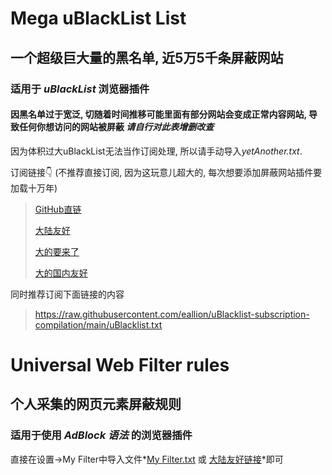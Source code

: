 # Mega uBlackList List

## 一个超级巨大量的黑名单, 近5万5千条屏蔽网站
### 适用于 *uBlackList* 浏览器插件

#### 因黑名单过于宽泛, 切随着时间推移可能里面有部分网站会变成正常内容网站, 导致任何你想访问的网站被屏蔽 *请自行对此表增删改查* 

因为体积过大uBlackList无法当作订阅处理, 所以请手动导入*yetAnother.txt*.

订阅链接👇 
(不推荐直接订阅, 因为这玩意儿超大的, 每次想要添加屏蔽网站插件要加载十万年)
> [GitHub直链][3]
> 
> [大陆友好][4]
> 
> [大的要来了][5]
> 
> [大的国内友好][6]

同时推荐订阅下面链接的内容
> https://raw.githubusercontent.com/eallion/uBlacklist-subscription-compilation/main/uBlacklist.txt	

# Universal Web Filter rules

## 个人采集的网页元素屏蔽规则
### 适用于使用 *AdBlock 语法* 的浏览器插件

直接在设置->My Filter中导入文件*[My Filter.txt][1] 或 [大陆友好链接][2]*即可

[1]: https://github.com/isNijikawa/Universal-Web-Filter-rules/blob/main/uBlock%20Origin/My%20Filter.txt
[2]: https://cdn.jsdelivr.net/gh/isNijikawa/Universal-Web-Filter-rules@main/uBlock%20Origin/My%20Filter.txt
[3]: https://github.com/isNijikawa/Universal-Web-Filter-rules/blob/main/uBlack%20List/stupidCyberUtopia.txt
[4]: https://cdn.jsdelivr.net/gh/isNijikawa/Universal-Web-Filter-rules@main/uBlack%20List/stupidCyberUtopia.txt
[5]: https://github.com/isNijikawa/Universal-Web-Filter-rules/blob/main/uBlack%20List/yetAnother.txt
[6]: https://cdn.jsdelivr.net/gh/isNijikawa/Universal-Web-Filter-rules@main/uBlack%20List/yetAnother.txt
